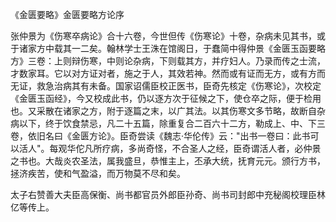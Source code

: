 《金匮要略》金匮要略方论序

张仲景为《伤寒卒病论》合十六卷，今世但传《伤寒论》十卷，杂病未见其书，或于诸家方中载其一二矣。翰林学士王洙在馆阁日，于蠢简中得仲景《金匮玉函要略方》三卷：上则辩伤寒，中则论杂病，下则载其方，并疗妇人。乃录而传之士流，才数家耳。它以对方证对者，施之于人，其效若神。然而或有证而无方，或有方而无证，救急治病其有未备。国家诏儒臣校正医书，臣奇先核定《伤寒论》，次校定《金匮玉函经》，今又校成此书，仍以逐方次于征候之下，使仓卒之际，便于检用也。又采散在诸家之方，附于逐篇之末，以广其法。以其伤寒文多节略，故断自杂病以下，终于饮食禁忌，凡二十五篇，除重复合二百六十二方，勒成上、中、下三卷，依旧名曰《金匮方论》。臣奇尝读《魏志·华伦传》云："出书一卷曰：此书可以活人"。每观华佗凡所疗病，多尚奇怪，不合圣人之经，臣奇谓活人者，必仲景之书也。大哉炎农圣法，属我盛旦，恭惟主上，丕承大统，抚育元元。颁行方书，拯济疾苦，使和气盈溢，而万物莫不尽和矣。

太子右赞善大夫臣高保衡、尚书都官员外郎臣孙奇、尚书司封郎中充秘阁校理臣林亿等传上。

